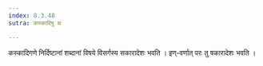 ```yaml
---
index: 8.3.48
sutra: कस्कादिषु च

---
```

कस्कादिगणे निर्दिष्टानां शब्दानां विषये विसर्गस्य सकारादेशः भवति । इण्-वर्णात् परः तु षकारादेशः भवति ।